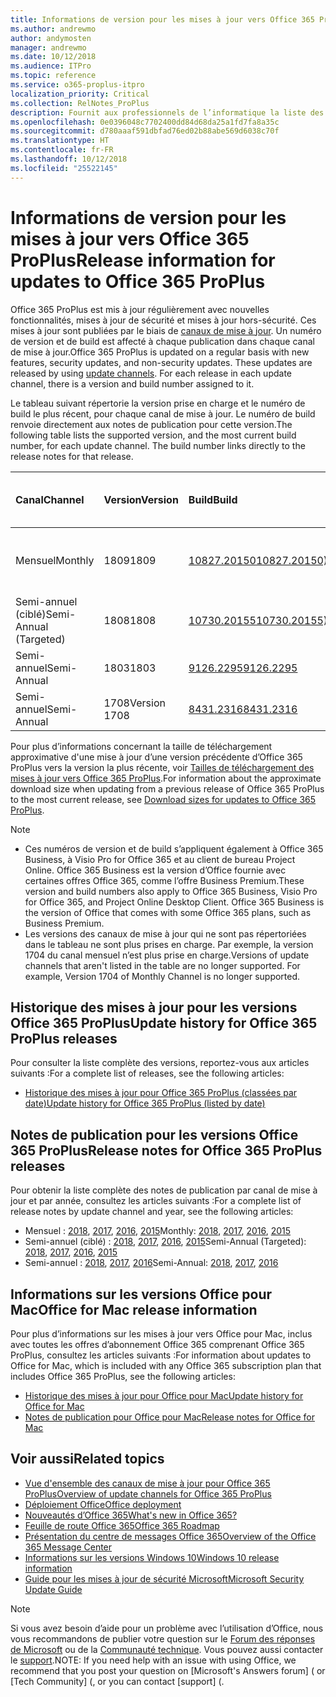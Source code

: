 ```yaml
---
title: Informations de version pour les mises à jour vers Office 365 ProPlus
ms.author: andrewmo
author: andymosten
manager: andrewmo
ms.date: 10/12/2018
ms.audience: ITPro
ms.topic: reference
ms.service: o365-proplus-itpro
localization_priority: Critical
ms.collection: RelNotes_ProPlus
description: Fournit aux professionnels de l’informatique la liste des dernières versions d’Office 365 ProPlus pour chaque canal de mise à jour et des liens vers des notes de publication et l’historique des mises à jour
ms.openlocfilehash: 0e0396048c7702400dd84d68da25a1fd7fa8a35c
ms.sourcegitcommit: d780aaaf591dbfad76ed02b88abe569d6038c70f
ms.translationtype: HT
ms.contentlocale: fr-FR
ms.lasthandoff: 10/12/2018
ms.locfileid: "25522145"
---
```

# <a name="release-information-for-updates-to-office-365-proplus"></a><span data-ttu-id="0ea16-103">Informations de version pour les mises à jour vers Office 365 ProPlus</span><span class="sxs-lookup"><span data-stu-id="0ea16-103">Release information for updates to Office 365 ProPlus</span></span>

<span data-ttu-id="0ea16-p101">Office 365 ProPlus est mis à jour régulièrement avec nouvelles fonctionnalités, mises à jour de sécurité et mises à jour hors-sécurité. Ces mises à jour sont publiées par le biais de [canaux de mise à jour](https://docs.microsoft.com/DeployOffice/overview-of-update-channels-for-office-365-proplus). Un numéro de version et de build est affecté à chaque publication dans chaque canal de mise à jour.</span><span class="sxs-lookup"><span data-stu-id="0ea16-p101">Office 365 ProPlus is updated on a regular basis with new features, security updates, and non-security updates. These updates are released by using [update channels](https://docs.microsoft.com/DeployOffice/overview-of-update-channels-for-office-365-proplus). For each release in each update channel, there is a version and build number assigned to it.</span></span> 

<span data-ttu-id="0ea16-p102">Le tableau suivant répertorie la version prise en charge et le numéro de build le plus récent, pour chaque canal de mise à jour. Le numéro de build renvoie directement aux notes de publication pour cette version.</span><span class="sxs-lookup"><span data-stu-id="0ea16-p102">The following table lists the supported version, and the most current build number, for each update channel. The build number links directly to the release notes for that release.</span></span> 

  
|<span data-ttu-id="0ea16-109">**Canal**</span><span class="sxs-lookup"><span data-stu-id="0ea16-109">**Channel**</span></span>|<span data-ttu-id="0ea16-110">**Version**</span><span class="sxs-lookup"><span data-stu-id="0ea16-110">**Version**</span></span>|<span data-ttu-id="0ea16-111">**Build**</span><span class="sxs-lookup"><span data-stu-id="0ea16-111">**Build**</span></span>|<span data-ttu-id="0ea16-112">**Date de publication**</span><span class="sxs-lookup"><span data-stu-id="0ea16-112">**Release date**</span></span>|<span data-ttu-id="0ea16-113">**Version prise en charge jusqu'à**</span><span class="sxs-lookup"><span data-stu-id="0ea16-113">**Version supported until**</span></span>|
|:-----|:-----|:-----|:-----|:-----|
|<span data-ttu-id="0ea16-114">Mensuel</span><span class="sxs-lookup"><span data-stu-id="0ea16-114">Monthly</span></span>  <br/> |<span data-ttu-id="0ea16-115">1809</span><span class="sxs-lookup"><span data-stu-id="0ea16-115">1809</span></span>  <br/> |[<span data-ttu-id="0ea16-116">10827.20150</span><span class="sxs-lookup"><span data-stu-id="0ea16-116">10827.20150)</span></span>](monthly-channel-2018.md#version-1809-october-9)  <br/> | <span data-ttu-id="0ea16-117">9 octobre 2018</span><span class="sxs-lookup"><span data-stu-id="0ea16-117">October 9, 2018</span></span>  <br/> |<span data-ttu-id="0ea16-118">Publication de la version 1810</span><span class="sxs-lookup"><span data-stu-id="0ea16-118">Version 1808 is released</span></span> <br/>|
|<span data-ttu-id="0ea16-119">Semi-annuel (ciblé)</span><span class="sxs-lookup"><span data-stu-id="0ea16-119">Semi-Annual (Targeted)</span></span>  <br/> |<span data-ttu-id="0ea16-120">1808</span><span class="sxs-lookup"><span data-stu-id="0ea16-120">1808</span></span>  <br/> |[<span data-ttu-id="0ea16-121">10730.20155</span><span class="sxs-lookup"><span data-stu-id="0ea16-121">10730.20155)</span></span>](semi-annual-channel-targeted-2018.md#version-1808-october-9)  <br/> | <span data-ttu-id="0ea16-122">9 octobre 2018</span><span class="sxs-lookup"><span data-stu-id="0ea16-122">October 9, 2018</span></span>  <br/> | <span data-ttu-id="0ea16-123">13 mars 2019</span><span class="sxs-lookup"><span data-stu-id="0ea16-123">March 13, 2019</span></span> <br/>|
|<span data-ttu-id="0ea16-124">Semi-annuel</span><span class="sxs-lookup"><span data-stu-id="0ea16-124">Semi-Annual</span></span> <br/> |<span data-ttu-id="0ea16-125">1803</span><span class="sxs-lookup"><span data-stu-id="0ea16-125">1803</span></span>  <br/> | [<span data-ttu-id="0ea16-126">9126.2295</span><span class="sxs-lookup"><span data-stu-id="0ea16-126">9126.2295</span></span>](semi-annual-channel-2018.md#version-1803-october-9) <br/> |<span data-ttu-id="0ea16-127">9 octobre 2018</span><span class="sxs-lookup"><span data-stu-id="0ea16-127">October 9, 2018</span></span>  <br/> | <span data-ttu-id="0ea16-128">10 décembre 2019</span><span class="sxs-lookup"><span data-stu-id="0ea16-128">December 10, 2019</span></span> <br/>|
|<span data-ttu-id="0ea16-129">Semi-annuel</span><span class="sxs-lookup"><span data-stu-id="0ea16-129">Semi-Annual</span></span> <br/> |<span data-ttu-id="0ea16-130">1708</span><span class="sxs-lookup"><span data-stu-id="0ea16-130">Version 1708</span></span>  <br/> |[<span data-ttu-id="0ea16-131">8431.2316</span><span class="sxs-lookup"><span data-stu-id="0ea16-131">8431.2316</span></span>](semi-annual-channel-2018.md#version-1708-october-9)  <br/> |<span data-ttu-id="0ea16-132">9 octobre 2018</span><span class="sxs-lookup"><span data-stu-id="0ea16-132">October 9, 2018</span></span>  <br/> | <span data-ttu-id="0ea16-133">13 mars 2019</span><span class="sxs-lookup"><span data-stu-id="0ea16-133">March 13, 2019</span></span> <br/>|

<span data-ttu-id="0ea16-134">Pour plus d’informations concernant la taille de téléchargement approximative d'une mise à jour d’une version précédente d’Office 365 ProPlus vers la version la plus récente, voir [Tailles de téléchargement des mises à jour vers Office 365 ProPlus](download-sizes-office365-proplus-updates.md).</span><span class="sxs-lookup"><span data-stu-id="0ea16-134">For information about the approximate download size when updating from a previous release of Office 365 ProPlus to the most current release, see [Download sizes for updates to Office 365 ProPlus](download-sizes-office365-proplus-updates.md).</span></span>

> [!NOTE]
> - <span data-ttu-id="0ea16-p103">Ces numéros de version et de build s’appliquent également à Office 365 Business, à Visio Pro for Office 365 et au client de bureau Project Online. Office 365 Business est la version d’Office fournie avec certaines offres Office 365, comme l’offre Business Premium.</span><span class="sxs-lookup"><span data-stu-id="0ea16-p103">These version and build numbers also apply to Office 365 Business, Visio Pro for Office 365, and Project Online Desktop Client. Office 365 Business is the version of Office that comes with some Office 365 plans, such as Business Premium.</span></span>
> - <span data-ttu-id="0ea16-p104">Les versions des canaux de mise à jour qui ne sont pas répertoriées dans le tableau ne sont plus prises en charge. Par exemple, la version 1704 du canal mensuel n’est plus prise en charge.</span><span class="sxs-lookup"><span data-stu-id="0ea16-p104">Versions of update channels that aren't listed in the table are no longer supported. For example, Version 1704 of Monthly Channel is no longer supported.</span></span> 


## <a name="update-history-for-office-365-proplus-releases"></a><span data-ttu-id="0ea16-139">Historique des mises à jour pour les versions Office 365 ProPlus</span><span class="sxs-lookup"><span data-stu-id="0ea16-139">Update history for Office 365 ProPlus releases</span></span>

<span data-ttu-id="0ea16-140">Pour consulter la liste complète des versions, reportez-vous aux articles suivants :</span><span class="sxs-lookup"><span data-stu-id="0ea16-140">For a complete list of releases, see the following articles:</span></span>
 - [<span data-ttu-id="0ea16-141">Historique des mises à jour pour Office 365 ProPlus (classées par date)</span><span class="sxs-lookup"><span data-stu-id="0ea16-141">Update history for Office 365 ProPlus (listed by date)</span></span>](update-history-office365-proplus-by-date.md)

## <a name="release-notes-for-office-365-proplus-releases"></a><span data-ttu-id="0ea16-142">Notes de publication pour les versions Office 365 ProPlus</span><span class="sxs-lookup"><span data-stu-id="0ea16-142">Release notes for Office 365 ProPlus releases</span></span>

<span data-ttu-id="0ea16-143">Pour obtenir la liste complète des notes de publication par canal de mise à jour et par année, consultez les articles suivants :</span><span class="sxs-lookup"><span data-stu-id="0ea16-143">For a complete list of release notes by update channel and year, see the following articles:</span></span>
 - <span data-ttu-id="0ea16-144">Mensuel : [2018](monthly-channel-2018.md), [2017](monthly-channel-2017.md), [2016](monthly-channel-2016.md), [2015](monthly-channel-2015.md)</span><span class="sxs-lookup"><span data-stu-id="0ea16-144">Monthly: [2018](monthly-channel-2018.md), [2017](monthly-channel-2017.md), [2016](monthly-channel-2016.md), [2015](monthly-channel-2015.md)</span></span>
 - <span data-ttu-id="0ea16-145">Semi-annuel (ciblé) : [2018](semi-annual-channel-targeted-2018.md), [2017](semi-annual-channel-targeted-2017.md), [2016](semi-annual-channel-targeted-2016.md), [2015](semi-annual-channel-targeted-2015.md)</span><span class="sxs-lookup"><span data-stu-id="0ea16-145">Semi-Annual (Targeted): [2018](semi-annual-channel-targeted-2018.md), [2017](semi-annual-channel-targeted-2017.md), [2016](semi-annual-channel-targeted-2016.md), [2015](semi-annual-channel-targeted-2015.md)</span></span>
 - <span data-ttu-id="0ea16-146">Semi-annuel : [2018](semi-annual-channel-2018.md), [2017](semi-annual-channel-2017.md), [2016](semi-annual-channel-2016.md)</span><span class="sxs-lookup"><span data-stu-id="0ea16-146">Semi-Annual: [2018](semi-annual-channel-2018.md), [2017](semi-annual-channel-2017.md), [2016](semi-annual-channel-2016.md)</span></span>

## <a name="office-for-mac-release-information"></a><span data-ttu-id="0ea16-147">Informations sur les versions Office pour Mac</span><span class="sxs-lookup"><span data-stu-id="0ea16-147">Office for Mac release information</span></span>

<span data-ttu-id="0ea16-148">Pour plus d’informations sur les mises à jour vers Office pour Mac, inclus avec toutes les offres d’abonnement Office 365 comprenant Office 365 ProPlus, consultez les articles suivants :</span><span class="sxs-lookup"><span data-stu-id="0ea16-148">For information about updates to Office for Mac, which is included with any Office 365 subscription plan that includes Office 365 ProPlus, see the following articles:</span></span>
 - [<span data-ttu-id="0ea16-149">Historique des mises à jour pour Office pour Mac</span><span class="sxs-lookup"><span data-stu-id="0ea16-149">Update history for Office for Mac</span></span>](update-history-office-for-mac.md)
 - [<span data-ttu-id="0ea16-150">Notes de publication pour Office pour Mac</span><span class="sxs-lookup"><span data-stu-id="0ea16-150">Release notes for Office for Mac</span></span>](release-notes-office-for-mac.md)


## <a name="related-topics"></a><span data-ttu-id="0ea16-151">Voir aussi</span><span class="sxs-lookup"><span data-stu-id="0ea16-151">Related topics</span></span>

- [<span data-ttu-id="0ea16-152">Vue d'ensemble des canaux de mise à jour pour Office 365 ProPlus</span><span class="sxs-lookup"><span data-stu-id="0ea16-152">Overview of update channels for Office 365 ProPlus</span></span>](https://docs.microsoft.com/DeployOffice/overview-of-update-channels-for-office-365-proplus)
- [<span data-ttu-id="0ea16-153">Déploiement Office</span><span class="sxs-lookup"><span data-stu-id="0ea16-153">Office deployment</span></span>](https://docs.microsoft.com/deployoffice/)
- [<span data-ttu-id="0ea16-154">Nouveautés d’Office 365</span><span class="sxs-lookup"><span data-stu-id="0ea16-154">What's new in Office 365?</span></span>](https://support.office.com/article/95c8d81d-08ba-42c1-914f-bca4603e1426)
- [<span data-ttu-id="0ea16-155">Feuille de route Office 365</span><span class="sxs-lookup"><span data-stu-id="0ea16-155">Office 365 Roadmap</span></span>](https://products.office.com/business/office-365-roadmap)
- [<span data-ttu-id="0ea16-156">Présentation du centre de messages Office 365</span><span class="sxs-lookup"><span data-stu-id="0ea16-156">Overview of the Office 365 Message Center</span></span>](https://support.office.com/article/38fb3333-bfcc-4340-a37b-deda509c2093)
- [<span data-ttu-id="0ea16-157">Informations sur les versions Windows 10</span><span class="sxs-lookup"><span data-stu-id="0ea16-157">Windows 10 release information</span></span>](https://www.microsoft.com/itpro/windows-10/release-information)
- [<span data-ttu-id="0ea16-158">Guide pour les mises à jour de sécurité Microsoft</span><span class="sxs-lookup"><span data-stu-id="0ea16-158">Microsoft Security Update Guide</span></span>](https://portal.msrc.microsoft.com/)

> [!NOTE]
> <span data-ttu-id="0ea16-159">Si vous avez besoin d’aide pour un problème avec l’utilisation d’Office, nous vous recommandons de publier votre question sur le [Forum des réponses de Microsoft](https://answers.microsoft.com/) ou de la [Communauté technique](https://techcommunity.microsoft.com/). Vous pouvez aussi contacter le [support](https://support.microsoft.com/contactus).</span><span class="sxs-lookup"><span data-stu-id="0ea16-159">NOTE: If you need help with an issue with using Office, we recommend that you post your question on [Microsoft's Answers forum] ([](https://answers.microsoft.com/) or [Tech Community] ([](https://techcommunity.microsoft.com/), or you can contact [support] ([](https://support.microsoft.com/contactus).</span></span>
